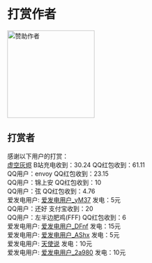 # 打赏作者
[<img width="200" src="https://pic1.afdiancdn.com/static/img/welcome/button-sponsorme.png" alt="赞助作者">](https://ifdian.net/order/create?user_id=8a03ea64ebc211ebad0e52540025c377)

## 打赏者
感谢以下用户的打赏：  
[虚空灰烬](https://space.bilibili.com/488288641) B站充电收到：30.24 QQ红包收到：61.11  
QQ用户：envoy QQ红包收到：23.15  
QQ用户：锦上安 QQ红包收到：10  
QQ用户：弦 QQ红包收到：4.76  
爱发电用户: [爱发电用户_yM37](https://ifdian.net/u/e38e4e62692c11f0b7da5254001e7c00) 发电：5元  
QQ用户：还好 支付宝收到：20  
QQ用户：左半边肥鸡(FFF) QQ红包收到：6  
爱发电用户: [爱发电用户_DFnf](https://ifdian.net/u/fc9db234cdc611ed9e2652540025c377) 发电：15元  
爱发电用户: [爱发电用户_AShx](https://ifdian.net/u/5dc6bd22db8211ec901a52540025c377) 发电：5元  
爱发电用户: [天使说](https://ifdian.net/u/c0b08894869311ec826f52540025c377) 发电：10元  
爱发电用户: [爱发电用户_2a980](https://ifdian.net/u/2a980dec433211ea839e52540025c377) 发电：10元  